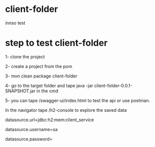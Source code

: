 # client-folder
innso test
# step to test client-folder

1- clone the project 

2- create a project from the pom

3- mvn clean package client-folder

4- go to the target folder and tape java -jar client-folder-0.0.1-SNAPSHOT.jar in the cmd

5- you can tape /swagger-ui/index.html to test the api or use postman.

In the navigator tape /h2-console to explore the saved data

datasource.url=jdbc:h2:mem:client_service

datasource.username=sa

datasource.password=

